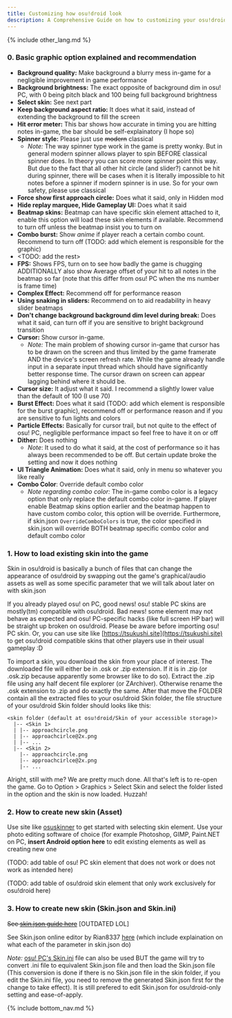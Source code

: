 ```yaml
---
title: Customizing how osu!droid look
description: A Comprehensive Guide on how to customizing your osu!droid interface
---
```


{% include other_lang.md %}

### 0. Basic graphic option explained and recommendation

- **Background quality:** Make background a blurry mess in-game for a negligible improvement in game performance
- **Background brightness:** The exact opposite of background dim in osu! PC, with 0 being pitch black and 100 being full background brightness
- **Select skin:** See next part
- **Keep background aspect ratio:** It does what it said, instead of extending the background to fill the screen
- **Hit error meter:** This bar shows how accurate in timing you are hitting notes in-game, the bar should be self-explainatory (I hope so)
- **Spinner style:** Please just use ~~modern~~ classical
    - *Note:* The way spinner type work in the game is pretty wonky. But in general modern spinner allows player to spin BEFORE classical spinner does. In theory you can score more spinner point this way. But due to the fact that all other hit circle (and slider?) cannot be hit during spinner, there will be cases when it is literally impossible to hit notes before a spinner if modern spinner is in use. So for your own safety, please use classical
- **Force show first approach circle:** Does what it said, only in Hidden mod
- **Hide replay marquee, Hide Gameplay UI:** Does what it said
- **Beatmap skins:** Beatmap can have specific skin element attached to it, enable this option will load these skin elements if available. Recommend to turn off unless the beatmap insist you to turn on
- **Combo burst:** Show *anime* if player reach a certain combo count. Recommend to turn off (TODO: add which element is responsible for the graphic)
- <TODO: add the rest>
- **FPS:** Shows FPS, turn on to see how badly the game is chugging ADDITIONALLY also show Average offset of your hit to all notes in the beatmap so far (note that this differ from osu! PC when the ms number is frame time)
- **Complex Effect:** Recommend off for performance reason
- **Using snaking in sliders:** Recommend on to aid readability in heavy slider beatmaps
- **Don't change background background dim level during break:** Does what it said, can turn off if you are sensitive to bright background transition
- **Cursor:** Show cursor in-game.
    - *Note:* The main problem of showing cursor in-game that cursor has to be drawn on the screen and thus limited by the game framerate AND the device's screen refresh rate. While the game already handle input in a separate input thread which should have significantly better response time. The cursor drawn on screen can appear lagging behind where it should be.
- **Cursor size:** It adjust what it said. I recommend a slightly lower value than the default of 100 (I use 70)
- **Burst Effect:** Does what it said (TODO: add which element is responsible for the burst graphic), recommend off or performance reason and if you are sensitive to fun lights and colors
- **Particle Effects:** Basically for cursor trail, but not quite to the effect of osu! PC, negligible performance impact so feel free to have it on or off
- **Dither:** Does nothing
    - *Note*: It used to do what it said, at the cost of performance so it has always been recommended to be off. But certain update broke the setting and now it does nothing
- **UI Triangle Animation:** Does what it said, only in menu so whatever you like really
- **Combo Color**: Override default combo color
    - *Note regarding combo color:* The in-game combo color is a legacy option that only replace the default combo color in-game. If player enable Beatmap skins option earlier and the beatmap happen to have custom combo color, this option will be override. Furthermore, if skin.json `OverrideComboColors` is true, the color specified in skin.json will override BOTH beatmap specific combo color and default combo color
    
### 1. How to load existing skin into the game

Skin in osu!droid is basically a bunch of files that can change the appearance of osu!droid by swapping out the game's graphical/audio assets as well as some specific parameter that we will talk about later on with skin.json

If you already played osu! on PC, good news! osu! stable PC skins are mostly(tm) compatible with osu!droid. Bad news! some element may not behave as expected and osu! PC-specific hacks (like full screen HP bar) will be straight up broken on osu!droid. Please be aware before importing osu! PC skin. Or, you can use site like [https://tsukushi.site](https://tsukushi.site) to get osu!droid compatible skins that other players use in their usual gameplay :D

To import a skin, you download the skin from your place of interest. The downloaded file will either be in .osk or .zip extension. If it is in .zip (or .osk.zip because apparently some browser like to do so). Extract the .zip file using any half decent file explorer (or ZArchiver). Otherwise rename the .osk extension to .zip and do exactly the same. After that move the FOLDER contain all the extracted files to your osu!droid Skin folder, the file structure of your osu!droid Skin folder should looks like this:

```
<skin folder (default at osu!droid/Skin of your accessible storage)>
  |-- <Skin 1>
  | |-- approachcircle.png
  | |-- approachcirlce@2x.png
  | |-- ...
  |-- <Skin 2>
    |-- approachcircle.png
    |-- approachcirlce@2x.png
    |-- ...
```

Alright, still with me? We are pretty much done. All that's left is to re-open the game. Go to Option > Graphics > Select Skin and select the folder listed in the option and the skin is now loaded. Huzzah!

### 2. How to create new skin (Asset)

Use site like [osuskinner](https://osuskinner.com/) to get started with selecting skin element. Use your photo editing software of choice (for example Photoshop, GIMP, Paint.NET on PC, __insert Android option here__ to edit existing elements as well as creating new one

(TODO: add table of osu! PC skin element that does not work or does not work as intended here)

(TODO: add table of osu!droid skin element that only work exclusively for osu!droid here)

### 3. How to create new skin (Skin.json and Skin.ini)

~~See [skin.json guide here](https://github.com/EdrowsLuo/osudroidstrings/blob/master/wiki/how%20to%20use%20skin.json/en.md)~~ [OUTDATED LOL]

See Skin.json online editor by Rian8337 [here](https://rian8337.github.io/skin-json-editor/) (which include explaination on what each of the parameter in skin.json do)

*Note:* [osu! PC's Skin.ini](https://osu.ppy.sh/wiki/en/Skinning/skin.ini) file can also be used BUT the game will try to convert .ini file to equivalent Skin.json file and then load the Skin.json file (This conversion is done if there is no Skin.json file in the skin folder, if you edit the Skin.ini file, you need to remove the generated Skin.json first for the change to take effect). It is still prefered to edit Skin.json for osu!droid-only setting and ease-of-apply.

{% include bottom_nav.md %}
    
